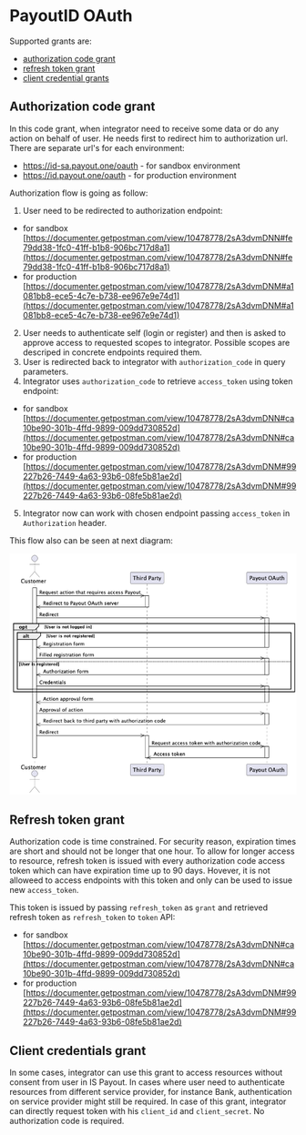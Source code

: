 # PayoutID OAuth

Supported grants are:
- [authorization code grant](https://www.oauth.com/oauth2-servers/server-side-apps/authorization-code/)
- [refresh token grant](https://www.oauth.com/oauth2-servers/making-authenticated-requests/refreshing-an-access-token/)
- [client credential grants](#client-credentials-grant)

## Authorization code grant

In this code grant, when integrator need to receive some data or do any action on behalf of user. He needs first to redirect him to authorization url. There are separate url's for each environment:

 - https://id-sa.payout.one/oauth - for sandbox environment
 - https://id.payout.one/oauth - for production environment

Authorization flow is going as follow:

1. User need to be redirected to authorization endpoint:
  * for sandbox [https://documenter.getpostman.com/view/10478778/2sA3dvmDNN#fe79dd38-1fc0-41ff-b1b8-906bc717d8a1](https://documenter.getpostman.com/view/10478778/2sA3dvmDNN#fe79dd38-1fc0-41ff-b1b8-906bc717d8a1)
  * for production [https://documenter.getpostman.com/view/10478778/2sA3dvmDNM#a1081bb8-ece5-4c7e-b738-ee967e9e74d1](https://documenter.getpostman.com/view/10478778/2sA3dvmDNM#a1081bb8-ece5-4c7e-b738-ee967e9e74d1)
2. User needs to authenticate self (login or register) and then is asked to approve access to requested scopes to integrator. Possible scopes are descriped in concrete endpoints required them.
3. User is redirected back to integrator with `authorization_code` in query parameters.
4. Integrator uses `authorization_code` to retrieve `access_token` using token endpoint:
  * for sandbox [https://documenter.getpostman.com/view/10478778/2sA3dvmDNN#ca10be90-301b-4ffd-9899-009dd730852d](https://documenter.getpostman.com/view/10478778/2sA3dvmDNN#ca10be90-301b-4ffd-9899-009dd730852d)
  * for production [https://documenter.getpostman.com/view/10478778/2sA3dvmDNM#99227b26-7449-4a63-93b6-08fe5b81ae2d](https://documenter.getpostman.com/view/10478778/2sA3dvmDNM#99227b26-7449-4a63-93b6-08fe5b81ae2d)
5. Integrator now can work with chosen endpoint passing `access_token` in `Authorization` header.

This flow also can be seen at next diagram:

![Authorization code flow sequence diagram](../_media/authorization_code_flow.png)



## Refresh token grant

Authorization code is time constrained. For security reason, expiration times are short and should not be longer that one hour. To allow for longer access to resource, refresh token is issued with every authorization code access token which can have expiration time up to 90 days. Hovever, it is not alloweed to access endpoints with this token and only can be used to issue new `access_token`.

This token is issued by passing `refresh_token` as `grant` and retrieved refresh token as `refresh_token` to `token` API:
  * for sandbox [https://documenter.getpostman.com/view/10478778/2sA3dvmDNN#ca10be90-301b-4ffd-9899-009dd730852d](https://documenter.getpostman.com/view/10478778/2sA3dvmDNN#ca10be90-301b-4ffd-9899-009dd730852d)
  * for production [https://documenter.getpostman.com/view/10478778/2sA3dvmDNM#99227b26-7449-4a63-93b6-08fe5b81ae2d](https://documenter.getpostman.com/view/10478778/2sA3dvmDNM#99227b26-7449-4a63-93b6-08fe5b81ae2d)

## Client credentials grant

In some cases, integrator can use this grant to access resources without consent from user in IS Payout. In cases where user need to authenticate resources from different service provider, for instance Bank, authentication on service provider might still be required. In case of this grant, integrator can directly request token with his `client_id` and `client_secret`. No authorization code is required. 
